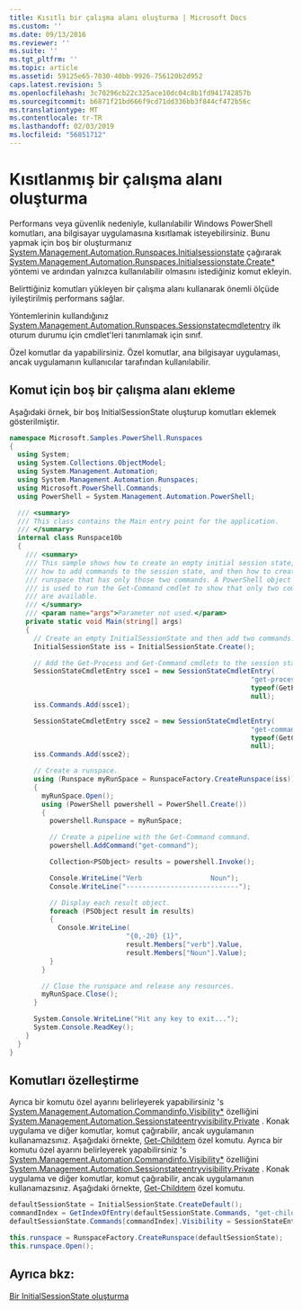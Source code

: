 ```yaml
---
title: Kısıtlı bir çalışma alanı oluşturma | Microsoft Docs
ms.custom: ''
ms.date: 09/13/2016
ms.reviewer: ''
ms.suite: ''
ms.tgt_pltfrm: ''
ms.topic: article
ms.assetid: 59125e65-7030-40bb-9926-756120b2d952
caps.latest.revision: 5
ms.openlocfilehash: 3c70296cb22c325ace10dc04c8b1fd941742857b
ms.sourcegitcommit: b6871f21bd666f9cd71dd336bb3f844cf472b56c
ms.translationtype: MT
ms.contentlocale: tr-TR
ms.lasthandoff: 02/03/2019
ms.locfileid: "56851712"
---
```

# <a name="creating-a-constrained-runspace"></a>Kısıtlanmış bir çalışma alanı oluşturma

Performans veya güvenlik nedeniyle, kullanılabilir Windows PowerShell komutları, ana bilgisayar uygulamasına kısıtlamak isteyebilirsiniz. Bunu yapmak için boş bir oluşturmanız [System.Management.Automation.Runspaces.Initialsessionstate](/dotnet/api/System.Management.Automation.Runspaces.InitialSessionState) çağırarak [System.Management.Automation.Runspaces.Initialsessionstate.Create*](/dotnet/api/System.Management.Automation.Runspaces.InitialSessionState.Create) yöntemi ve ardından yalnızca kullanılabilir olmasını istediğiniz komut ekleyin.

 Belirttiğiniz komutları yükleyen bir çalışma alanı kullanarak önemli ölçüde iyileştirilmiş performans sağlar.

 Yöntemlerinin kullandığınız [System.Management.Automation.Runspaces.Sessionstatecmdletentry](/dotnet/api/System.Management.Automation.Runspaces.SessionStateCmdletEntry) ilk oturum durumu için cmdlet'leri tanımlamak için sınıf.

 Özel komutlar da yapabilirsiniz. Özel komutlar, ana bilgisayar uygulaması, ancak uygulamanın kullanıcılar tarafından kullanılabilir.

## <a name="adding-commands-to-an-empty-runspace"></a>Komut için boş bir çalışma alanı ekleme

 Aşağıdaki örnek, bir boş InitialSessionState oluşturup komutları eklemek gösterilmiştir.

```csharp
namespace Microsoft.Samples.PowerShell.Runspaces
{
  using System;
  using System.Collections.ObjectModel;
  using System.Management.Automation;
  using System.Management.Automation.Runspaces;
  using Microsoft.PowerShell.Commands;
  using PowerShell = System.Management.Automation.PowerShell;

  /// <summary>
  /// This class contains the Main entry point for the application.
  /// </summary>
  internal class Runspace10b
  {
    /// <summary>
    /// This sample shows how to create an empty initial session state,
    /// how to add commands to the session state, and then how to create a
    /// runspace that has only those two commands. A PowerShell object
    /// is used to run the Get-Command cmdlet to show that only two commands
    /// are available.
    /// </summary>
    /// <param name="args">Parameter not used.</param>
    private static void Main(string[] args)
    {
      // Create an empty InitialSessionState and then add two commands.
      InitialSessionState iss = InitialSessionState.Create();

      // Add the Get-Process and Get-Command cmdlets to the session state.
      SessionStateCmdletEntry ssce1 = new SessionStateCmdletEntry(
                                                            "get-process",
                                                            typeof(GetProcessCommand),
                                                            null);
      iss.Commands.Add(ssce1);

      SessionStateCmdletEntry ssce2 = new SessionStateCmdletEntry(
                                                            "get-command",
                                                            typeof(GetCommandCommand),
                                                            null);
      iss.Commands.Add(ssce2);

      // Create a runspace.
      using (Runspace myRunSpace = RunspaceFactory.CreateRunspace(iss))
      {
        myRunSpace.Open();
        using (PowerShell powershell = PowerShell.Create())
        {
          powershell.Runspace = myRunSpace;

          // Create a pipeline with the Get-Command command.
          powershell.AddCommand("get-command");

          Collection<PSObject> results = powershell.Invoke();

          Console.WriteLine("Verb                 Noun");
          Console.WriteLine("----------------------------");

          // Display each result object.
          foreach (PSObject result in results)
          {
            Console.WriteLine(
                             "{0,-20} {1}",
                             result.Members["verb"].Value,
                             result.Members["Noun"].Value);
          }
        }

        // Close the runspace and release any resources.
        myRunSpace.Close();
      }

      System.Console.WriteLine("Hit any key to exit...");
      System.Console.ReadKey();
    }
  }
}
```

## <a name="making-commands-private"></a>Komutları özelleştirme

 Ayrıca bir komutu özel ayarını belirleyerek yapabilirsiniz 's [System.Management.Automation.Commandinfo.Visibility*](/dotnet/api/System.Management.Automation.CommandInfo.Visibility) özelliğini [System.Management.Automation.Sessionstateentryvisibility.Private](/dotnet/api/System.Management.Automation.SessionStateEntryVisibility.Private) . Konak uygulama ve diğer komutlar, komut çağırabilir, ancak uygulamanın kullanamazsınız. Aşağıdaki örnekte, [Get-Childıtem](/powershell/module/Microsoft.PowerShell.Management/Get-ChildItem) özel komutu.
Ayrıca bir komutu özel ayarını belirleyerek yapabilirsiniz 's [System.Management.Automation.Commandinfo.Visibility*](/dotnet/api/System.Management.Automation.CommandInfo.Visibility) özelliğini [System.Management.Automation.Sessionstateentryvisibility.Private](/dotnet/api/System.Management.Automation.SessionStateEntryVisibility.Private) . Konak uygulama ve diğer komutlar, komut çağırabilir, ancak uygulamanın kullanamazsınız. Aşağıdaki örnekte, [Get-Childıtem](/powershell/module/Microsoft.PowerShell.Management/Get-ChildItem) özel komutu.

```csharp
defaultSessionState = InitialSessionState.CreateDefault();
commandIndex = GetIndexOfEntry(defaultSessionState.Commands, "get-childitem");
defaultSessionState.Commands[commandIndex].Visibility = SessionStateEntryVisibility.Private;

this.runspace = RunspaceFactory.CreateRunspace(defaultSessionState);
this.runspace.Open();
```

## <a name="see-also"></a>Ayrıca bkz:

 [Bir InitialSessionState oluşturma](./creating-an-initialsessionstate.md)
